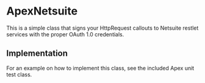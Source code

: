 # ApexNetsuite

This is a simple class that signs your HttpRequest callouts to Netsuite restlet services with the proper OAuth 1.0 credentials.

## Implementation

For an example on how to implement this class, see the included Apex unit test class.
